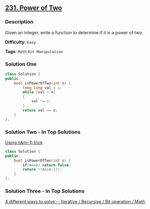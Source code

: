 ## [231. Power of Two](https://leetcode.com/problems/power-of-two/#/description)

### Description

Given an integer, write a function to determine if it is a power of two.

**Difficulty:** `Easy`

**Tags:** `Math` `Bit Manipulation`

### Solution One

```c++
class Solution {
public:
    bool isPowerOfTwo(int n) {
        long long val = 1;
        while (val < n)
        {
            val *= 2;
        }
        return val == n;
    }
};
```

### Solution Two - In Top Solutions

[Using n&(n-1) trick](https://discuss.leetcode.com/topic/17857/using-n-n-1-trick)

```c++
class Solution {
public:
    bool isPowerOfTwo(int n) {
        if(n<=0) return false;
        return !(n&(n-1));
    }
};
```

### Solution Three - In Top Solutions

[4 different ways to solve -- Iterative / Recursive / Bit operation / Math](https://discuss.leetcode.com/topic/47195/4-different-ways-to-solve-iterative-recursive-bit-operation-math)
